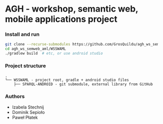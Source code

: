 # AGH - workshop, semantic web, mobile applications project

### Install and run
```bash
git clone --recurse-submodules https://github.com/GrosQuildu/agh_ws_semweb_aml
cd agh_ws_semweb_aml/WSSWAML
./gradlew build  # etc, or use android studio
```

### Project structure

```
.
└── WSSWAML - project root, gradle + android studio files
    ├── SPARQL-ANDROID - git submodule, external library from GitHub
```

### Authors

* Izabela Stechnij
* Dominik Sepioło
* Paweł Płatek